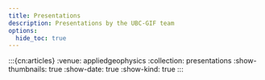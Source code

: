 ```yaml
---
title: Presentations
description: Presentations by the UBC-GIF team
options:
  hide_toc: true
---
```


:::{cn:articles}
:venue: appliedgeophysics
:collection: presentations
:show-thumbnails: true
:show-date: true
:show-kind: true
:::

